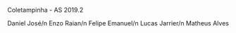 Coletampinha - AS 2019.2

Daniel José/n
Enzo Raian/n
Felipe Emanuel/n
Lucas Jarrier/n
Matheus Alves
